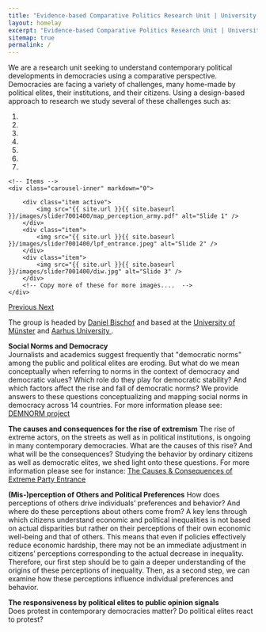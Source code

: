```yaml
---
title: "Evidence-based Comparative Politics Research Unit | University of Münster and Aarhus University"
layout: homelay
excerpt: "Evidence-based Comparative Politics Research Unit | University of Münster and Aarhus University"
sitemap: true
permalink: /
---
```


We are a research unit seeking to understand contemporary political developments in democracies using a comparative perspective. Democracies are facing a variety of challenges, many home-made by political elites, their institutions, and their citizens. Using a design-based approach to research we study several of these challenges such as: 

<div markdown="0" id="carousel" class="carousel slide" data-ride="carousel" data-interval="5000" data-pause="hover" >
    <!-- Menu -->
    <ol class="carousel-indicators">
        <li data-target="#carousel" data-slide-to="0" class="active"></li>
        <li data-target="#carousel" data-slide-to="1"></li>
        <li data-target="#carousel" data-slide-to="2"></li>
        <li data-target="#carousel" data-slide-to="3"></li>
        <li data-target="#carousel" data-slide-to="4"></li>
        <li data-target="#carousel" data-slide-to="5"></li>
        <li data-target="#carousel" data-slide-to="6"></li>
    </ol>

    <!-- Items -->
    <div class="carousel-inner" markdown="0">

        <div class="item active">
            <img src="{{ site.url }}{{ site.baseurl }}/images/slider7001400/map_perception_army.pdf" alt="Slide 1" />
        </div>
        <div class="item">
            <img src="{{ site.url }}{{ site.baseurl }}/images/slider7001400/lpf_entrance.jpeg" alt="Slide 2" />
        </div>
        <div class="item">
            <img src="{{ site.url }}{{ site.baseurl }}/images/slider7001400/diw.jpg" alt="Slide 3" />
        </div>
        <!-- Copy more of these for more images....  -->
    </div>

  <a class="left carousel-control" href="#carousel" role="button" data-slide="prev">
    <span class="glyphicon glyphicon-chevron-left" aria-hidden="true"></span>
    <span class="sr-only">Previous</span>
  </a>
  <a class="right carousel-control" href="#carousel" role="button" data-slide="next">
    <span class="glyphicon glyphicon-chevron-right" aria-hidden="true"></span>
    <span class="sr-only">Next</span>
  </a>
</div>

The group is headed by [Daniel Bischof](https://www.danbischof.com/) and based at the [University of Münster](https://www.uni-muenster.de/en/) and [Aarhus University ](https://international.au.dk/).    


**Social Norms and Democracy**  
Journalists and academics suggest frequently that "democratic norms" among the public and political elites are eroding. But what do we mean conceptually when referring to norms in the context of democracy and democratic values? Which role do they play for democratic stability? And which factors affect the rise and fall of democratic norms? We provide answers to these questions conceptualizing and mapping social norms in democracy across 14 countries. For more information please see: [DEMNORM project](https://demnorm.github.io/)

**The causes and consequences for the rise of extremism** 
The rise of extreme actors, on the streets as well as in political institutions, is ongoing in many contemporary democracies. What are the causes of this rise? And what will be the consequences? Studying the behavior by ordinary citizens as well as democratic elites, we shed light onto these questions. For more information please see for instance: [The Causes & Consequences of Extreme Party Entrance](https://extremeentrance.github.io/)

**(Mis-)perception of Others and Political Preferences** 
How does perceptions of others drive individuals’ preferences and behavior? And where do these perceptions about others come from? A key lens through which citizens understand economic and political inequalities is not based on actual disparities but rather on their perceptions of their own economic well-being and that of others. This means that even if policies effectively reduce economic hardship, there may not be an immediate adjustment in citizens’ perceptions corresponding to the actual decrease in inequality. Therefore, our first step should be to gain a deeper understanding of the origins of these perceptions of inequality. Then, as a second step, we can examine how these perceptions influence individual preferences and behavior.

**The responsiveness by political elites to public opinion signals**  
Does protest in contemporary democracies matter? Do political elites react to protest? 

<br>